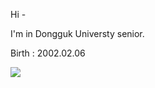 <p> Hi - </p>
<p> I'm in Dongguk Universty senior. </p>

<p> Birth : 2002.02.06 </p>

<img src="https://img.shields.io/badge/Python-3766AB?style=flat-square&logo=Python&logoColor=white"/></a>
